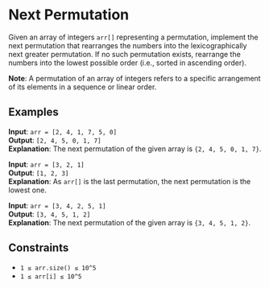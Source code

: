 # Next Permutation

Given an array of integers `arr[]` representing a permutation, implement the next permutation that rearranges the numbers into the lexicographically next greater permutation. If no such permutation exists, rearrange the numbers into the lowest possible order (i.e., sorted in ascending order).

**Note**: A permutation of an array of integers refers to a specific arrangement of its elements in a sequence or linear order.

## Examples

**Input**: `arr = [2, 4, 1, 7, 5, 0]`  
**Output**: `[2, 4, 5, 0, 1, 7]`  
**Explanation**: The next permutation of the given array is `{2, 4, 5, 0, 1, 7}`.

**Input**: `arr = [3, 2, 1]`  
**Output**: `[1, 2, 3]`  
**Explanation**: As `arr[]` is the last permutation, the next permutation is the lowest one.

**Input**: `arr = [3, 4, 2, 5, 1]`  
**Output**: `[3, 4, 5, 1, 2]`  
**Explanation**: The next permutation of the given array is `{3, 4, 5, 1, 2}`.

## Constraints

- `1 ≤ arr.size() ≤ 10^5`
- `1 ≤ arr[i] ≤ 10^5`